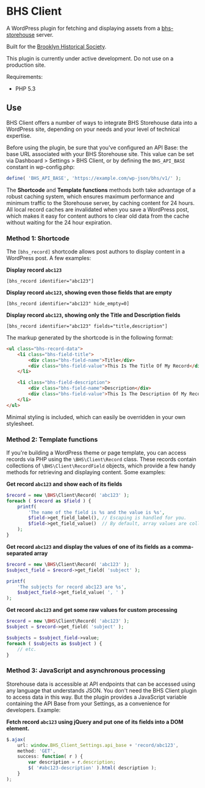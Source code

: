 # BHS Client

A WordPress plugin for fetching and displaying assets from a [bhs-storehouse](https://github.com/boonebgorges/bhs-storehouse) server.

Built for the [Brooklyn Historical Society](brooklynhistory.org).

This plugin is currently under active development. Do not use on a production site.

Requirements:

* PHP 5.3

## Use

BHS Client offers a number of ways to integrate BHS Storehouse data into a WordPress site, depending on your needs and your level of technical expertise.

Before using the plugin, be sure that you've configured an API Base: the base URL associated with your BHS Storehouse site. This value can be set via Dashboard > Settings > BHS Client, or by defining the `BHS_API_BASE` constant in wp-config.php:

```php
define( 'BHS_API_BASE', 'https://example.com/wp-json/bhs/v1/' );
```

The **Shortcode** and **Template functions** methods both take advantage of a robust caching system, which ensures maximum performance and minimum traffic to the Storehouse server, by caching content for 24 hours. All local record caches are invalidated when you save a WordPress post, which makes it easy for content authors to clear old data from the cache without waiting for the 24 hour expiration.

### Method 1: Shortcode

The `[bhs_record]` shortcode allows post authors to display content in a WordPress post. A few examples:

**Display record `abc123`**

    [bhs_record identifier="abc123"]

**Display record `abc123`, showing even those fields that are empty**

    [bhs_record identifier="abc123" hide_empty=0]

**Display record `abc123`, showing only the Title and Description fields**

    [bhs_record identifier="abc123" fields="title,description"]

The markup generated by the shortcode is in the following format:

```html
<ul class="bhs-record-data">
    <li class="bhs-field-title">
        <div class="bhs-field-name">Title</div>
        <div class="bhs-field-value">This Is The Title Of My Record</div>
    </li>

    <li class="bhs-field-description">
        <div class="bhs-field-name">Description</div>
        <div class="bhs-field-value">This Is The Description Of My Record</div>
    </li>
</ul>
```

Minimal styling is included, which can easily be overridden in your own stylesheet.

### Method 2: Template functions

If you're building a WordPress theme or page template, you can access records via PHP using the `\BHS\Client\Record` class. These records contain collections of `\BHS\Client\RecordField` objects, which provide a few handy methods for retrieving and displaying content. Some examples:

**Get record `abc123` and show each of its fields**

```php
$record = new \BHS\Client\Record( 'abc123' );
foreach ( $record as $field ) {
    printf(
        'The name of the field is %s and the value is %s',
        $field->get_field_label(), // Escaping is handled for you.
        $field->get_field_value()  // By default, array values are collapsed using <br /> tags.
    );
}
```

**Get record `abc123` and display the values of one of its fields as a comma-separated array**

```php
$record = new \BHS\Client\Record( 'abc123' );
$subject_field = $record->get_field( 'subject' );

printf(
    'The subjects for record abc123 are %s',
    $subject_field->get_field_value( ', ' )
);
```

**Get record `abc123` and get some raw values for custom processing**

```php
$record = new \BHS\Client\Record( 'abc123' );
$subject = $record->get_field( 'subject' );

$subjects = $subject_field->value;
foreach ( $subjects as $subject ) {
    // etc.
}
```

### Method 3: JavaScript and asynchronous processing

Storehouse data is accessible at API endpoints that can be accessed using any language that understands JSON. You don't need the BHS Client plugin to access data in this way. But the plugin provides a JavaScript variable containing the API Base from your Settings, as a convenience for developers. Example:

**Fetch record `abc123` using jQuery and put one of its fields into a DOM element.**

```javascript
$.ajax(
    url: window.BHS_Client_Settings.api_base + 'record/abc123',
    method: 'GET',
    success: function( r ) {
        var description = r.description;
        $( '#abc123-description' ).html( description );
    }
);
```
